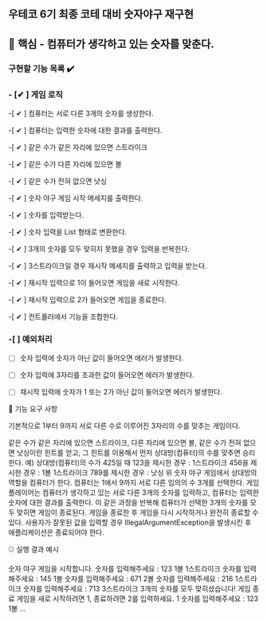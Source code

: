 ## 우테코 6기 최종 코테 대비 숫자야구 재구현

## 🎯 핵심 - 컴퓨터가 생각하고 있는 숫자를 맞춘다.

### 구현할 기능 목록 ✔️

### - [✔ ] 게임 로직

-[ ✔ ] 컴퓨터는 서로 다른 3개의 숫자를 생성한다.

-[ ✔ ] 컴퓨터는 입력한 숫자에 대한 결과를 출력한다.

-[ ✔ ] 같은 수가 같은 자리에 있으면 스트라이크

-[ ✔ ] 같은 수가 다른 자리에 있으면 볼

-[ ✔ ] 같은 수가 전혀 없으면 낫싱

-[ ✔ ] 숫자 야구 게임 시작 메세지를 출력한다.

-[ ✔ ] 숫자를 입력받는다.

-[ ✔ ] 숫자 입력을 List 형태로 변환한다.

-[ ✔ ] 3개의 숫자를 모두 맞히지 못했을 경우 입력을 반복한다.

-[ ✔ ] 3스트라이크일 경우 재시작 메세지를 출력하고 입력을 받는다.

-[ ✔ ] 재시작 입력으로 1이 들어오면 게임을 새로 시작한다.

-[ ✔ ] 재시작 입력으로 2가 들어오면 게임을 종료한다.

-[ ✔ ] 컨트롤러에서 기능을 조합한다.


### -[  ] 예외처리

-[  ] 숫자 입력에 숫자가 아닌 값이 들어오면 에러가 발생한다.

-[  ] 숫자 입력에 3자리를 초과한 값이 들어오면 에러가 발생한다.

-[  ] 재시작 입력에 숫자가 1 또는 2가 아닌 값이 들어오면 에러가 발생한다.

🚀 기능 요구 사항

기본적으로 1부터 9까지 서로 다른 수로 이루어진 3자리의 수를 맞추는 게임이다.

같은 수가 같은 자리에 있으면 스트라이크, 다른 자리에 있으면 볼, 같은 수가 전혀 없으면 낫싱이란 힌트를 얻고, 그 힌트를 이용해서 먼저 상대방(컴퓨터)의 수를 맞추면 승리한다.
예) 상대방(컴퓨터)의 수가 425일 때
123을 제시한 경우 : 1스트라이크
456을 제시한 경우 : 1볼 1스트라이크
789를 제시한 경우 : 낫싱
위 숫자 야구 게임에서 상대방의 역할을 컴퓨터가 한다. 컴퓨터는 1에서 9까지 서로 다른 임의의 수 3개를 선택한다. 게임 플레이어는 컴퓨터가 생각하고 있는 서로 다른 3개의 숫자를 입력하고, 컴퓨터는 입력한 숫자에
대한 결과를 출력한다.
이 같은 과정을 반복해 컴퓨터가 선택한 3개의 숫자를 모두 맞히면 게임이 종료된다.
게임을 종료한 후 게임을 다시 시작하거나 완전히 종료할 수 있다.
사용자가 잘못된 값을 입력할 경우 IllegalArgumentException을 발생시킨 후 애플리케이션은 종료되어야 한다.

⚾️ 실행 결과 예시

숫자 야구 게임을 시작합니다.
숫자를 입력해주세요 : 123
1볼 1스트라이크
숫자를 입력해주세요 : 145
1볼
숫자를 입력해주세요 : 671
2볼
숫자를 입력해주세요 : 216
1스트라이크
숫자를 입력해주세요 : 713
3스트라이크
3개의 숫자를 모두 맞히셨습니다! 게임 종료
게임을 새로 시작하려면 1, 종료하려면 2를 입력하세요.
1
숫자를 입력해주세요 : 123
1볼
...